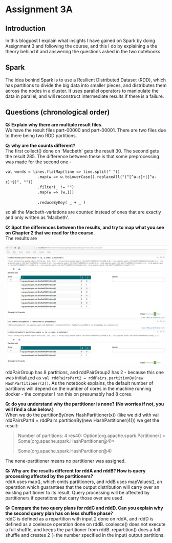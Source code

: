 # Assignment 3A

## Introduction
In this blogpost I explain what insights I have gained on Spark by doing Assignment 3 and following the course, and this I do by explaining a the theory behind it and answering the questions asked in the two notebooks.

## Spark 
The idea behind Spark is to use a Resilient Distributed Dataset (RDD), which has partitions to divide the big data into smaller pieces, and distributes them across the nodes in a cluster. It uses parallel operators to manipulate the data in parallel, and will reconstruct intermediate results if there is a failure. 

## Questions (chronological order)
**Q: Explain why there are multiple result files.**  
We have the result files part-00000 and part-00001. There are two files due to there being two RDD partitions. 

**Q: why are the counts different?**   
The first collect() done on 'Macbeth' gets the result 30. The second gets the result 285. The difference between these is  that some
preprocessing was made for the second one - 

    val words = lines.flatMap(line => line.split(" "))  
                  .map(w => w.toLowerCase().replaceAll("(^[^a-z]+|[^a-z]+$)", ""))  
                  .filter(_ != "")  
                  .map(w => (w,1))  

                  .reduceByKey( _ + _ )


so all the Macbeth-variations are counted instead of ones that are exactly and only written as 'Macbeth'. 



**Q: Spot the differences between the results, and try to map what you see on Chapter 2 that we read for the course.**  
The results are 

![alt text](ass3_b_rddpairs.png "Results rddA and rddB")

rddPairGroup has 8 partitions, and rddPairGroup2 has 2 - because this one was initialized as 
`val rddPairsPart2 = rddPairs.partitionBy(new HashPartitioner(2))`. As the notebook explains, the default number of partitions will depend on the number of cores in the machine running docker - the computer I ran this on presumably had 8 cores.



**Q: do you understand why the partitioner is none? (No worries if not, you will find a clue below.)**  
When we do the partitionBy(new HashPartitioner(x)) (like we did with val rddPairsPart4 = rddPairs.partitionBy(new HashPartitioner(4))) 
we get the result:

>Number of partitions: 4
>res40: Option[org.apache.spark.Partitioner] = Some(org.apache.spark.HashPartitioner@4)>
>
>Some(org.apache.spark.HashPartitioner@4)

The none-partitioner means no partitioner was assigned.

**Q: Why are the results different for rddA and rddB? How is query processing affected by the partitioners?**  
rddA uses map(), which omits partitioners, and rddB uses mapValues(), an operation which guarantees that the output distribution will carry over an existing partitioner to its result. Query processing will be affected by partitioners if operations that carry those over are used.

**Q: Compare the two query plans for rddC and rddD. Can you explain why the second query plan has on less shuffle phase?**  
rddC is defined as a repartition with input 2 done on rddA, and rddD is defined as a coelesce operation done on rddB. coalesce() does not execute a full shuffle, and keeps the partitioner from rddB. repartition() does a full shuffle and creates 2 (=the number specified in the input) output partitions.

